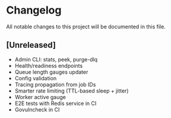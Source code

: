 # Changelog

All notable changes to this project will be documented in this file.

## [Unreleased]
- Admin CLI: stats, peek, purge-dlq
- Health/readiness endpoints
- Queue length gauges updater
- Config validation
- Tracing propagation from job IDs
- Smarter rate limiting (TTL-based sleep + jitter)
- Worker active gauge
- E2E tests with Redis service in CI
- Govulncheck in CI

